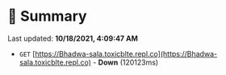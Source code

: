 # 📖 Summary
Last updated: **10/18/2021, 4:09:47 AM**

- `GET` [https://Bhadwa-sala.toxicblte.repl.co](https://Bhadwa-sala.toxicblte.repl.co) - **Down** (120123ms)
